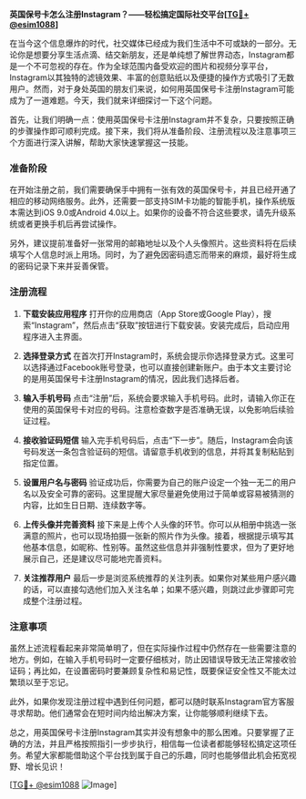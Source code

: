 **英国保号卡怎么注册Instagram？——轻松搞定国际社交平台[[TG💪+ @esim1088](https://t.me/s/esim1088)]**

在当今这个信息爆炸的时代，社交媒体已经成为我们生活中不可或缺的一部分。无论你是想要分享生活点滴、结交新朋友，还是单纯想了解世界动态，Instagram都是一个不可忽视的存在。作为全球范围内备受欢迎的图片和视频分享平台，Instagram以其独特的滤镜效果、丰富的创意贴纸以及便捷的操作方式吸引了无数用户。然而，对于身处英国的朋友们来说，如何用英国保号卡注册Instagram可能成为了一道难题。今天，我们就来详细探讨一下这个问题。

首先，让我们明确一点：使用英国保号卡注册Instagram并不复杂，只要按照正确的步骤操作即可顺利完成。接下来，我们将从准备阶段、注册流程以及注意事项三个方面进行深入讲解，帮助大家快速掌握这一技能。

### 准备阶段

在开始注册之前，我们需要确保手中拥有一张有效的英国保号卡，并且已经开通了相应的移动网络服务。此外，还需要一部支持SIM卡功能的智能手机，操作系统版本需达到iOS 9.0或Android 4.0以上。如果你的设备不符合这些要求，请先升级系统或者更换手机后再尝试操作。

另外，建议提前准备好一张常用的邮箱地址以及个人头像照片。这些资料将在后续填写个人信息时派上用场。同时，为了避免因密码遗忘而带来的麻烦，最好将生成的密码记录下来并妥善保管。

### 注册流程

1. **下载安装应用程序**
   打开你的应用商店（App Store或Google Play），搜索“Instagram”，然后点击“获取”按钮进行下载安装。安装完成后，启动应用程序进入主界面。

2. **选择登录方式**
   在首次打开Instagram时，系统会提示你选择登录方式。这里可以选择通过Facebook账号登录，也可以直接创建新账户。由于本文主要讨论的是用英国保号卡注册Instagram的情况，因此我们选择后者。

3. **输入手机号码**
   点击“注册”后，系统会要求输入手机号码。此时，请输入你正在使用的英国保号卡对应的号码。注意检查数字是否准确无误，以免影响后续验证过程。

4. **接收验证码短信**
   输入完手机号码后，点击“下一步”。随后，Instagram会向该号码发送一条包含验证码的短信。请留意手机收到的信息，并将其复制粘贴到指定位置。

5. **设置用户名与密码**
   验证成功后，你需要为自己的账户设定一个独一无二的用户名以及安全可靠的密码。这里提醒大家尽量避免使用过于简单或容易被猜测的内容，比如生日日期、连续数字等。

6. **上传头像并完善资料**
   接下来是上传个人头像的环节。你可以从相册中挑选一张满意的照片，也可以现场拍摄一张新的照片作为头像。接着，根据提示填写其他基本信息，如昵称、性别等。虽然这些信息并非强制性要求，但为了更好地展示自己，还是建议尽可能地完善资料。

7. **关注推荐用户**
   最后一步是浏览系统推荐的关注列表。如果你对某些用户感兴趣的话，可以直接勾选他们加入关注名单；如果不感兴趣，则跳过此步骤即可完成整个注册过程。

### 注意事项

虽然上述流程看起来非常简单明了，但在实际操作过程中仍然存在一些需要注意的地方。例如，在输入手机号码时一定要仔细核对，防止因错误导致无法正常接收验证码；再比如，在设置密码时要兼顾复杂性和易记性，既要保证安全性又不能太过繁琐以至于忘记。

此外，如果你发现注册过程中遇到任何问题，都可以随时联系Instagram官方客服寻求帮助。他们通常会在短时间内给出解决方案，让你能够顺利继续下去。

总之，用英国保号卡注册Instagram其实并没有想象中的那么困难。只要掌握了正确的方法，并且严格按照指引一步步执行，相信每一位读者都能够轻松搞定这项任务。希望大家都能借助这个平台找到属于自己的乐趣，同时也能够借此机会拓宽视野、增长见识！

[[TG💪+ @esim1088](https://t.me/s/esim1088) ![Image](https://i.postimg.cc/4NQfJmqS/Snipaste-2025-05-13-00-14-12.png)]
